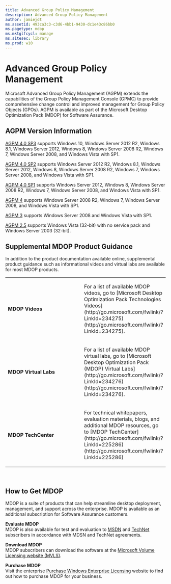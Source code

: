 ```yaml
---
title: Advanced Group Policy Management
description: Advanced Group Policy Management
author: jamiejdt
ms.assetid: 493ca3c3-c3d6-4bb1-9430-dc1e43c86bb0
ms.pagetype: mdop
ms.mktglfcycl: manage
ms.sitesec: library
ms.prod: w10
---
```



# Advanced Group Policy Management


Microsoft Advanced Group Policy Management (AGPM) extends the capabilities of the Group Policy Management Console (GPMC) to provide comprehensive change control and improved management for Group Policy Objects (GPOs). AGPM is available as part of the Microsoft Desktop Optimization Pack (MDOP) for Software Assurance.

## AGPM Version Information


[AGPM 4.0 SP3](agpm-40-sp3-navengl.md) supports Windows 10, Windows Server 2012 R2, Windows 8.1, Windows Server 2012, Windows 8, Windows Server 2008 R2, Windows 7, Windows Server 2008, and Windows Vista with SP1.

[AGPM 4.0 SP2](agpm-40-sp2-navengl.md) supports Windows Server 2012 R2, Windows 8.1, Windows Server 2012, Windows 8, Windows Server 2008 R2, Windows 7, Windows Server 2008, and Windows Vista with SP1.

[AGPM 4.0 SP1](agpm-40-sp1-navengl.md) supports Windows Server 2012, Windows 8, Windows Server 2008 R2, Windows 7, Windows Server 2008, and Windows Vista with SP1.

[AGPM 4](agpm-4-navengl.md) supports Windows Server 2008 R2, Windows 7, Windows Server 2008, and Windows Vista with SP1.

[AGPM 3](agpm-3-navengl.md) supports Windows Server 2008 and Windows Vista with SP1.

[AGPM 2.5](agpm-25-navengl.md) supports Windows Vista (32-bit) with no service pack and Windows Server 2003 (32-bit).

## Supplemental MDOP Product Guidance


In addition to the product documentation available online, supplemental product guidance such as informational videos and virtual labs are available for most MDOP products.

<table>
<colgroup>
<col width="50%" />
<col width="50%" />
</colgroup>
<tbody>
<tr class="odd">
<td align="left"><p><strong>MDOP Videos</strong></p></td>
<td align="left"><p>For a list of available MDOP videos, go to [Microsoft Desktop Optimization Pack Technologies Videos](http://go.microsoft.com/fwlink/?LinkId=234275) (http://go.microsoft.com/fwlink/?LinkId=234275).</p></td>
</tr>
<tr class="even">
<td align="left"><p><strong>MDOP Virtual Labs</strong></p></td>
<td align="left"><p>For a list of available MDOP virtual labs, go to [Microsoft Desktop Optimization Pack (MDOP) Virtual Labs](http://go.microsoft.com/fwlink/?LinkId=234276) (http://go.microsoft.com/fwlink/?LinkId=234276).</p></td>
</tr>
<tr class="odd">
<td align="left"><p><strong>MDOP TechCenter</strong></p></td>
<td align="left"><p>For technical whitepapers, evaluation materials, blogs, and additional MDOP resources, go to [MDOP TechCenter](http://go.microsoft.com/fwlink/?LinkId=225286) (http://go.microsoft.com/fwlink/?LinkId=225286)</p>
<p></p></td>
</tr>
</tbody>
</table>

 

## <a href="" id="bkmk-getmdop"></a>How to Get MDOP


MDOP is a suite of products that can help streamline desktop deployment, management, and support across the enterprise. MDOP is available as an additional subscription for Software Assurance customers.

<a href="" id="evaluate-mdop"></a>**Evaluate MDOP**  
MDOP is also available for test and evaluation to [MSDN](http://msdn.microsoft.com/subscriptions/downloads/default.aspx?PV=42:178) and [TechNet](http://technet.microsoft.com/subscriptions/downloads/default.aspx?PV=42:178) subscribers in accordance with MDSN and TechNet agreements.

<a href="" id="download-mdop"></a>**Download MDOP**  
MDOP subscribers can download the software at the [Microsoft Volume Licensing website (MVLS)](http://go.microsoft.com/fwlink/?LinkId=166331).

<a href="" id="purchase-mdop"></a>**Purchase MDOP**  
Visit the enterprise [Purchase Windows Enterprise Licensing](http://www.microsoft.com/windows/enterprise/how-to-buy.aspx) website to find out how to purchase MDOP for your business.

 

 





